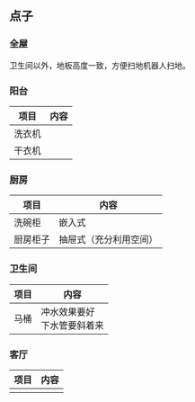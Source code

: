 



## 点子

### 全屋

卫生间以外，地板高度一致，方便扫地机器人扫地。

### 阳台

| 项目   | 内容 |
| ------ | ---- |
| 洗衣机 |      |
| 干衣机 |      |

### 厨房

| 项目     | 内容                   |
| -------- | ---------------------- |
| 洗碗柜   | 嵌入式                 |
| 厨房柜子 | 抽屉式（充分利用空间） |

### 卫生间

| 项目 | 内容                             |
| ---- | -------------------------------- |
| 马桶 | 冲水效果要好<br />下水管要斜着来 |

### 客厅

| 项目 | 内容 |
| ---- | ---- |
|      |      |



